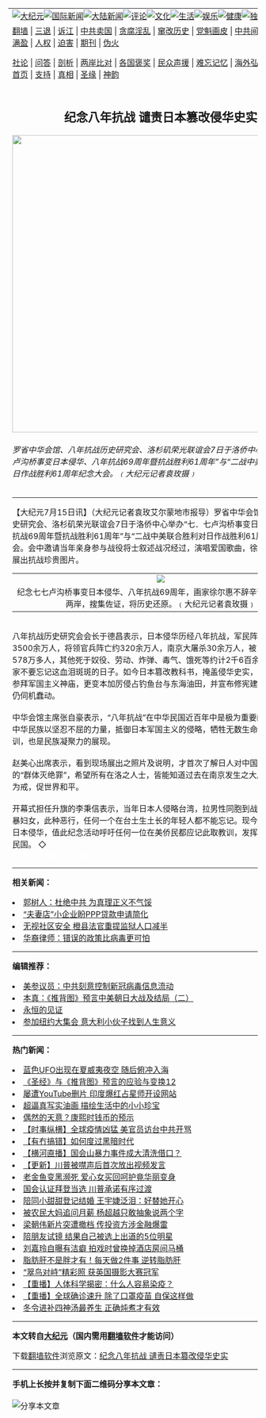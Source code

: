 <a name="1" id="1" target="_blank"></a><span id="1"></span>
<table align=center border="0"><tr><td colspan="2" VALIGN=TOP><a href="https://github.com/dcvmnq377/djy/blob/master/gb/nsc413.md#1"><img src="https://raw.githubusercontent.com/dcvmnq377/www/master/t/djy/1.jpg" title="大纪元"></a><a href="https://github.com/dcvmnq377/djy/blob/master/gb/n24hr.md#1"><img src="https://raw.githubusercontent.com/dcvmnq377/www/master/t/djy/3.jpg" title="国际新闻"></a><a href="https://github.com/dcvmnq377/djy/blob/master/gb/nsc413.md#1"><img src="https://raw.githubusercontent.com/dcvmnq377/www/master/t/djy/4.jpg" title="大陆新闻"></a><a href="https://github.com/dcvmnq377/djy/blob/master/gb/news392.md#1"><img src="https://raw.githubusercontent.com/dcvmnq377/www/master/t/djy/5.jpg" title="评论"></a><a href="https://github.com/dcvmnq377/djy/blob/master/gb/news2007.md#1"><img src="https://raw.githubusercontent.com/dcvmnq377/www/master/t/djy/6.jpg" title="文化"></a><a href="https://github.com/dcvmnq377/djy/blob/master/gb/news2008.md#1"><img src="https://raw.githubusercontent.com/dcvmnq377/www/master/t/djy/7.jpg" title="生活"></a><a href="https://github.com/dcvmnq377/djy/blob/master/gb/ncyule.md#1"><img src="https://raw.githubusercontent.com/dcvmnq377/www/master/t/djy/8.jpg" title="娱乐"></a><a href="https://github.com/dcvmnq377/djy/blob/master/gb/nsc1002.md#1"><img src="https://raw.githubusercontent.com/dcvmnq377/www/master/t/djy/9.jpg" title="健康"><a href="https://github.com/dcvmnq377/djy/blob/master/gb/nf6092.md#1"><img src="https://raw.githubusercontent.com/dcvmnq377/www/master/t/djy/10a.jpg" title="独家"></a><a href="https://github.com/dcvmnq377/djy/blob/master/gb/nf4514.md#1"><img src="https://raw.githubusercontent.com/dcvmnq377/www/master/t/djy/12a.jpg" title="头条"></a></td></tr>
<tr><td colspan="2" VALIGN=TOP><a target="_blank" href="https://github.com/dcvmnq377/www/blob/master/README.md?zsrh#1">翻墙</a> | <a target="_blank" href="https://github.com/dcvmnq377/djy/blob/master/gb/nf5657.md#1">三退</a> | <a target="_blank" href="https://github.com/dcvmnq377/djy/blob/master/gb/nf6124.md#1">诉江</a> | <a target="_blank" href="https://github.com/dcvmnq377/djy/blob/master/gb/nf1176117.md#1">中共卖国</a> | <a target="_blank" href="https://github.com/dcvmnq377/djy/blob/master/gb/nf5773.md#1">贪腐淫乱</a> | <a target="_blank" href="https://github.com/dcvmnq377/djy/blob/master/gb/nf1176115.md#1">窜改历史</a> | <a target="_blank" href="https://github.com/dcvmnq377/djy/blob/master/gb/nf1176107.md#1">党魁画皮</a> | <a target="_blank" href="https://github.com/dcvmnq377/djy/blob/master/gb/nf1320400.md#1">中共间谍</a> | <a target="_blank" href="https://github.com/dcvmnq377/djy/blob/master/gb/nf1176114.md#1">破坏传统</a> | <a target="_blank" href="https://github.com/dcvmnq377/ntdtv/blob/master/gb/prog447_1.md#1">恶贯满盈</a> | <a target="_blank" href="https://github.com/dcvmnq377/djy/blob/master/gb/ncid278.md#1">人权</a> | <a target="_blank" href="https://github.com/dcvmnq377/djy/blob/master/gb/nf1176111.md#1">迫害</a> | <a target="_blank" href="https://gitlab.com/szzdlab/mh-qikan/blob/master/README.md#1">期刊</a> | <a target="_blank" href="https://github.com/dcvmnq377/djy/blob/master/gb/nf5562.md#1">伪火</a></p><p><a target="_blank" href="https://github.com/dcvmnq377/djy/blob/master/gb/9p.md#1">社论</a> | <a target="_blank" href="https://github.com/dcvmnq377/djy/blob/master/gb/nf4378.md#1">问答</a> | <a target="_blank" href="https://github.com/dcvmnq377/djy/blob/master/gb/nf5792.md#1">剖析</a> | <a target="_blank" href="https://github.com/dcvmnq377/djy/blob/master/gb/nf5735.md#1">两岸比对</a> | <a target="_blank" href="https://github.com/dcvmnq377/djy/blob/master/gb/nf6119.md#1">各国褒奖</a> | <a target="_blank" href="https://github.com/dcvmnq377/djy/blob/master/gb/nf6120.md#1">民众声援</a> | <a target="_blank" href="https://github.com/dcvmnq377/djy/blob/master/gb/nf1188594.md#1">难忘记忆</a> | <a target="_blank" href="https://github.com/dcvmnq377/djy/blob/master/gb/nf3180.md#1">海外弘传</a> | <a target="_blank" href="https://github.com/dcvmnq377/djy/blob/master/gb/nf5410.md#1">万人上访</a> | <a target="_blank" href="https://github.com/dcvmnq377/www/blob/master/README.md?zsrh#1">平台首页</a> | <a target="_blank" href="https://github.com/dcvmnq377/djy/blob/master/gb/nf4386.md#1">支持</a> | <a target="_blank" href="https://github.com/dcvmnq377/djy/blob/master/gb/nf4389.md#1">真相</a> | <a target="_blank" href="https://github.com/dcvmnq377/djy/blob/master/gb/nf5790.md#1">圣缘</a> | <a target="_blank" href="https://github.com/dcvmnq377/djy/blob/master/gb/nf4786.md#1">神韵</a></td></tr>
<tr><td VALIGN=TOP width="626"><h2 align=center>纪念八年抗战 谴责日本篡改侵华史实</h2>
<img width="600" src="https://i.epochtimes.com/assets/uploads/2006/07/60714182934815-600x400.jpg" />
<h6>罗省中华会馆、八年抗战历史研究会、洛杉矶荣光联谊会7日于洛侨中心举办“七．七卢沟桥事变日本侵华、八年抗战69周年暨抗战胜利61周年”与“二战中美联合胜利对日作战胜利61周年纪念大会。﹙大纪元记者袁玫摄﹚
</h6>
<hr>
	<p>【大纪元7月15日讯】（大纪元记者袁玫艾尔蒙地市报导）罗省中华会馆、八年抗战历史研究会、洛杉矶荣光联谊会7日于洛侨中心举办“七．七卢沟桥事变日本侵华、八年抗战69周年暨抗战胜利61周年”与“二战中美联合胜利对日作战胜利61周年纪念大会。会中邀请当年亲身参与战役将士叙述战况经过，演唱爱国歌曲，徐尔惠、杨隆生展出抗战珍贵图片。 <br /><center></p>
<table cellpadding=3 cellspacing=3 border=0>
<tr>
<td align=center><ahref=https://www.epochtimes.com/i6/60714182931815.jpg><img src=https://www.epochtimes.com/i6/60714182931815--ss.jpg></a></td>
</tr>
<tr>
<td align=center><span class=bn12>纪念七七卢沟桥事变日本侵华、八年抗战69周年，画家徐尔惠不辞辛苦，来往海峡两岸，搜集佐证，将历史还原。﹙大纪元记者袁玫摄﹚</span></td>
</tr>
</table>
<p></center>　　<br />八年抗战历史研究会会长于德昌表示，日本侵华历经八年抗战，军民阵亡死亡人数计3500余万人，将领官兵阵亡约320余万人，南京大屠杀30余万人，被日军残杀同胞578万多人，其他死于奴役、劳动、炸弹、毒气、饿死等约计2千6百余万人，希望大家不要忘记这血泪斑斑的日子。如今日本篡改教科书，掩盖侵华史实，加上日首相仍参拜军国主义神庙，更变本加厉侵占钓鱼台与东海油田，并宣布修宪建军，足见日本仍伺机蠢动。 <br />　　<br />中华会馆主席张自豪表示，“八年抗战”在中华民国近百年中是极为重要的一段历史，中华民族以坚忍不屈的力量，抵御日本军国主义的侵略，牺牲无数生命，是一残酷教训，也是民族凝聚力的展现。 <br />　　<br />赵美心出席表示，看到现场展出之照片及说明，才首次了解日人对中国人民所作残酷的“群体灭绝罪”，希望所有在洛之人士，皆能知道过去在南京发生之大屠杀，并以此为戒，促世界和平。 <br />　　<br />开幕式担任升旗的李秉信表示，当年日本人侵略台湾，拉男性同胞到战场作军伕，强暴妇女，此种恶行，任何一个在台土生土长的年轻人都不能忘记。现今政府有意忽略日本侵华，值此纪念活动呼吁任何一位在美侨民都应记此取教训，发挥力量保卫中华民国。 ◇ <br /><font color=#ffffff>(http://www.dajiyuan.com)</font></p>
	
<hr>


<strong>相关新闻：</strong>
<li><a href="https://github.com/dcvmnq377/djy/blob/master/gb/21/1/9/n12677186.md#1">郭树人：杜绝中共 为真理正义不气馁</a></li>
<li><a href="https://github.com/dcvmnq377/djy/blob/master/gb/21/1/9/n12677162.md#1">“夫妻店”小企业盼PPP贷款申请简化</a></li>
<li><a href="https://github.com/dcvmnq377/djy/blob/master/gb/21/1/9/n12677086.md#1">无视社区安全 橙县法官重提监狱人口减半</a></li>
<li><a href="https://github.com/dcvmnq377/djy/blob/master/gb/21/1/9/n12677042.md#1">华裔律师：错误的政策比病毒更可怕</a></li>
<hr>


<strong>编辑推荐：</strong>
<li><a href="https://github.com/onzhi266/djy/blob/master/gb/20/2/22/n11887949.md#1">美参议员：中共刻意控制新冠病毒信息流动</a></li>
<li><a href="https://github.com/tsiac2612/djy/blob/master/gb/18/6/7/n10464792.md#1" target="_blank">本真：《推背图》预言中美朝日大战及结局（二）</a></li><li><a href="https://github.com/dcvmnq377/www/blob/master/README.md?dfh#9" target="_blank">永恒的见证</a></li><li><a href="https://github.com/tsiac2612/djy/blob/master/gb/19/5/16/n11262924.md#1" target="_blank">参加纽约大集会 意大利小伙子找到人生意义</a></li>
<hr>

<strong>热门新闻：</strong>
<li><a href="https://github.com/dcvmnq377/djy/blob/master/gb/21/1/4/n12665017.md#1">蓝色UFO出现在夏威夷夜空 随后俯冲入海</a></li>
<li><a href="https://github.com/dcvmnq377/djy/blob/master/gb/20/10/3/n12449907.md#1">《圣经》与《推背图》预言的应验与变换12</a></li>
<li><a href="https://github.com/dcvmnq377/djy/blob/master/gb/21/1/3/n12663595.md#1">屡遭YouTube删片 印度爆红占星师开设网站</a></li>
<li><a href="https://github.com/dcvmnq377/djy/blob/master/gb/21/1/4/n12665193.md#1">超逼真写实油画 描绘生活中的小小珍宝</a></li>
<li><a href="https://github.com/dcvmnq377/djy/blob/master/gb/20/12/27/n12647950.md#1">偶然的天意？康熙时钱币的预示</a></li>
<li><a href="https://github.com/dcvmnq377/djy/blob/master/gb/21/1/8/n12676724.md#1">【时事纵横】全球疫情凶猛 美官员访台中共开骂</a></li>
<li><a href="https://github.com/dcvmnq377/djy/blob/master/gb/21/1/8/n12676676.md#1">【有冇搞错】如何度过黑暗时代</a></li>
<li><a href="https://github.com/dcvmnq377/djy/blob/master/gb/21/1/9/n12676834.md#1">【横河直播】国会山暴力事件成大清洗借口？</a></li>
<li><a href="https://github.com/dcvmnq377/djy/blob/master/gb/21/1/6/n12671553.md#1">【更新】川普被噤声后首次放出视频发言</a></li>
<li><a href="https://github.com/dcvmnq377/djy/blob/master/gb/21/1/7/n12673072.md#1">老金鱼变黑濒死 爱心女买回呵护竟华丽变身</a></li>
<li><a href="https://github.com/dcvmnq377/djy/blob/master/gb/21/1/7/n12673189.md#1">国会认证拜登当选 川普承诺有序过渡</a></li>
<li><a href="https://github.com/dcvmnq377/djy/blob/master/gb/21/1/7/n12672836.md#1">陪同小甜甜登记结婚 王宇婕泛泪：好替她开心</a></li>
<li><a href="https://github.com/dcvmnq377/djy/blob/master/gb/21/1/7/n12673990.md#1">被农民大妈追问月薪 杨超越只敢抽象说两个字</a></li>
<li><a href="https://github.com/dcvmnq377/djy/blob/master/gb/21/1/6/n12671310.md#1">梁朝伟新片突遭撤档 传投资方涉金融爆雷</a></li>
<li><a href="https://github.com/dcvmnq377/djy/blob/master/gb/21/1/7/n12674191.md#1">陪朋友试镜 结果自己被选上出道的5位明星</a></li>
<li><a href="https://github.com/dcvmnq377/djy/blob/master/gb/21/1/8/n12676634.md#1">刘嘉玲自曝有洁癖 拍戏时曾换掉酒店房间马桶</a></li>
<li><a href="https://github.com/dcvmnq377/djy/blob/master/gb/21/1/7/n12672247.md#1">脂肪肝不是胖才有！每天做2件事 逆转脂肪肝</a></li>
<li><a href="https://github.com/dcvmnq377/djy/blob/master/gb/21/1/7/n12673448.md#1">“翠鸟对峙”精彩照 获英国摄影大赛冠军</a></li>
<li><a href="https://github.com/dcvmnq377/djy/blob/master/gb/21/1/7/n12672435.md#1">【重播】人体科学揭密：什么人容易染疫？</a></li>
<li><a href="https://github.com/dcvmnq377/djy/blob/master/gb/21/1/8/n12674814.md#1">【重播】全球确诊速升 除了口罩疫苗 自保这样做</a></li>
<li><a href="https://github.com/dcvmnq377/djy/blob/master/gb/21/1/7/n12672192.md#1">冬令进补四神汤最养生 正确炖煮才有效</a></li>
<hr>

<strong>本文转自<a href="https://www.epochtimes.com">大纪元</a>（国内需用<a href="https://github.com/dcvmnq377/www/blob/master/README.md#8">翻墙软件</a>才能访问）</strong><p>下载<a href="https://github.com/dcvmnq377/www/blob/master/README.md#8">翻墙软件</a>浏览原文：<a href="https://www.epochtimes.com/gb/6/7/15/n1386428.htm">纪念八年抗战 谴责日本篡改侵华史实</a></p><hr>

<strong>手机上长按并复制下面二维码分享本文章：</strong><br><br><img src="https://chart.apis.google.com/chart?cht=qr&chs=240x240&choe=UTF-8&chld=M|2&chl=https://github.com/dcvmnq377/djy/blob/master/gb/6/7/15/n1386428.md%231" title="分享本文章"></td><td VALIGN=TOP><a href="https://github.com/dcvmnq377/djy/blob/master/gb/16/1/21/n4622075.md?dfh#1" target="_blank"><img src="https://raw.githubusercontent.com/dcvmnq377/djy/master/gb/300/wei-f1.jpg" title="中共的伪火骗局"  alt="中共的伪火骗局"></a><br><a href="https://github.com/dcvmnq377/www/blob/master/README.md?dfh#9" target="_blank"><img src="https://raw.githubusercontent.com/dcvmnq377/djy/master/gb/300/yong-h.jpg" title="永恒的见证"  alt="永恒的见证"></a><br><a href="https://github.com/dcvmnq377/djy/blob/master/gb/13/9/29/n3974789.md?dfh#1" target="_blank"><img src="https://raw.githubusercontent.com/dcvmnq377/djy/master/gb/300/shang-lnz.jpg" title="善良女子被中共投男牢"  alt="善良女子被中共投男牢"></a><br><a href="https://github.com/dcvmnq377/djy/blob/master/gb/16/3/16/n4663449.md?dfh#1" target="_blank"><img src="https://raw.githubusercontent.com/dcvmnq377/djy/master/gb/300/huo-z3.jpg" title="警卫目击活摘器官"  alt="警卫目击活摘器官"></a><br><a href="https://github.com/dcvmnq377/djy/blob/master/gb/16/8/7/n8177641.md?dfh#1" target="_blank"><img src="https://raw.githubusercontent.com/dcvmnq377/djy/master/gb/300/huo-z4.jpg" title="证人描述活摘恐怖"  alt="证人描述活摘恐怖"></a><br><a href="https://github.com/dcvmnq377/djy/blob/master/gb/10/4/19/n2881569.md?dfh#1" target="_blank"><img src="https://raw.githubusercontent.com/dcvmnq377/djy/master/gb/300/huo-z1.jpg" title="揭开活摘器官黑幕"  alt="揭开活摘器官黑幕"></a><br><a href="https://github.com/dcvmnq377/djy/blob/master/gb/10/11/7/n3077476.md?dfh#1" target="_blank"><img src="https://raw.githubusercontent.com/dcvmnq377/djy/master/gb/300/ma-ks.jpg" title="马克思的成魔之路"  alt="马克思的成魔之路"></a><br><a href="https://github.com/dcvmnq377/djy/blob/master/gb/14/6/9/n4173977.md?dfh#1" target="_blank"><img src="https://raw.githubusercontent.com/dcvmnq377/djy/master/gb/300/chang-zs.jpg" title="藏字石 蕴天机"  alt="藏字石 蕴天机"></a><br><a href="https://github.com/dcvmnq377/djy/blob/master/gb/18/5/10/n10381511.md?dfh#1" target="_blank"><img src="https://raw.githubusercontent.com/dcvmnq377/djy/master/gb/300/st1.jpg" title="关注3亿人三退"  alt="关注3亿人三退"></a><br><a href="https://github.com/dcvmnq377/djy/blob/master/gb/18/3/21/n10237682.md?dfh#1" target="_blank"><img src="https://raw.githubusercontent.com/dcvmnq377/djy/master/gb/300/jie-t.jpg" title="解体中共复兴中华"  alt="解体中共复兴中华"></a><br><a href="https://github.com/dcvmnq377/djy/blob/master/gb/9/2/9/n2422991.md?dfh#1" target="_blank"><img src="https://raw.githubusercontent.com/dcvmnq377/djy/master/gb/300/gao-zs.jpg" title="中共迫害良心律师"  alt="中共迫害良心律师"></a><br><a href="https://github.com/dcvmnq377/djy/blob/master/gb/18/12/9/n10900044.md?dfh#1" target="_blank"><img src="https://raw.githubusercontent.com/dcvmnq377/djy/master/gb/300/sj1.jpg" title="303万人举报江泽民"  alt="303万人举报江泽民"></a><br><a href="https://github.com/dcvmnq377/djy/blob/master/gb/18/8/28/n10672014.md?dfh#1" target="_blank"><img src="https://raw.githubusercontent.com/dcvmnq377/djy/master/gb/300/sj2.jpg" title="这些官员为何起诉江泽民"  alt="这些官员为何起诉江泽民"></a><br><a href="https://github.com/dcvmnq377/djy/blob/master/gb/8/12/18/n2367165.md?dfh#1" target="_blank"><img src="https://raw.githubusercontent.com/dcvmnq377/djy/master/gb/300/liangan.jpg" title="海峡两岸的强烈对比"  alt="海峡两岸的强烈对比"></a><br><a href="https://github.com/dcvmnq377/djy/blob/master/gb/15/12/10/n4593139.md?dfh#1" target="_blank"><img src="https://raw.githubusercontent.com/dcvmnq377/djy/master/gb/300/jia-ndzl.jpg" title="加拿大总理的贺信"  alt="加拿大总理的贺信"></a><br><a href="https://github.com/dcvmnq377/djy/blob/master/gb/11/6/17/n3289382.md?dfh#1" target="_blank"><img src="https://raw.githubusercontent.com/dcvmnq377/djy/master/gb/300/xiao-wd.jpg" title="探寻真相兼听则明"  alt="探寻真相兼听则明"></a><br><a href="https://github.com/dcvmnq377/djy/blob/master/gb/18/10/27/n10812623.md?dfh#1" target="_blank"><img src="https://raw.githubusercontent.com/dcvmnq377/djy/master/gb/300/yindu.jpg" title="印度媒体报道东方"  alt="印度媒体报道东方"></a><br><a href="https://github.com/dcvmnq377/djy/blob/master/gb/18/6/9/n10469652.md?dfh#1" target="_blank"><img src="https://raw.githubusercontent.com/dcvmnq377/djy/master/gb/300/xie-j.jpg" title="不一样的海外校园"  alt="不一样的海外校园"></a><br><a href="https://github.com/dcvmnq377/djy/blob/master/gb/7/4/5/n1669415.md?dfh#1" target="_blank"><img src="https://raw.githubusercontent.com/dcvmnq377/djy/master/gb/300/li-up.jpg" title="从大师到徒弟的传奇"  alt="从大师到徒弟的传奇"></a><br><a href="https://github.com/dcvmnq377/djy/blob/master/gb/17/5/26/n9191512.md?dfh#1" target="_blank"><img src="https://raw.githubusercontent.com/dcvmnq377/djy/master/gb/300/zfl2.jpg" title="亿万人与东方一本奇书"  alt="亿万人与东方一本奇书"></a><br><a href="https://github.com/dcvmnq377/djy/blob/master/gb/13/11/27/n4020290.md?dfh#1" target="_blank"><img src="https://raw.githubusercontent.com/dcvmnq377/djy/master/gb/300/zhen-h.jpg" title="大陆见不到的震撼场面"  alt="大陆见不到的震撼场面"></a><br><a href="https://github.com/dcvmnq377/djy/blob/master/gb/15/7/17/n4482910.md?dfh#1" target="_blank"><img src="https://raw.githubusercontent.com/dcvmnq377/djy/master/gb/300/dalu-sk.jpg" title="人心向善 大陆当初盛况"  alt="人心向善 大陆当初盛况"></a><br><a href="https://github.com/dcvmnq377/djy/blob/master/gb/19/1/5/n10955468.md?dfh#1" target="_blank"><img src="https://raw.githubusercontent.com/dcvmnq377/djy/master/gb/300/zfl1.jpg" title="追寻真理 这书讲什么"  alt="追寻真理 这书讲什么"></a><br><a href="https://github.com/dcvmnq377/www/blob/master/README.md?dfh#1" target="_blank"><img src="https://raw.githubusercontent.com/dcvmnq377/djy/master/gb/300/fq1.jpg" title="下载免费翻墙软件"  alt="下载免费翻墙软件"></a><br></td></tr></table>

